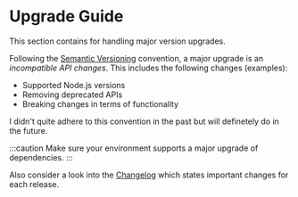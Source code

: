 # Upgrade Guide

This section contains for handling major version upgrades.

Following the [Semantic Versioning](https://semver.org/) convention, a major upgrade is an *incompatible API changes*.
This includes the following changes (examples):

- Supported Node.js versions
- Removing deprecated APIs
- Breaking changes in terms of functionality

I didn't quite adhere to this convention in the past but will definetely do in the future.

:::caution
Make sure your environment supports a major upgrade of dependencies.
:::

Also consider a look into the [Changelog](/changelog/)
which states important changes for each release.
